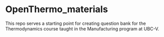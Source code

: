 # OpenThermo_materials
 
This repo serves a starting point for creating question bank for the Thermodynamics course taught in the Manufacturing program at UBC-V.
